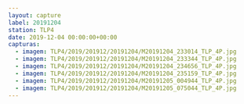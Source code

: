 ```yaml
---
layout: capture
label: 20191204
station: TLP4
date: 2019-12-04 00:00:00+00:00
capturas:
  - imagem: TLP4/2019/201912/20191204/M20191204_233014_TLP_4P.jpg
  - imagem: TLP4/2019/201912/20191204/M20191204_233344_TLP_4P.jpg
  - imagem: TLP4/2019/201912/20191204/M20191204_234656_TLP_4P.jpg
  - imagem: TLP4/2019/201912/20191204/M20191204_235159_TLP_4P.jpg
  - imagem: TLP4/2019/201912/20191204/M20191205_004944_TLP_4P.jpg
  - imagem: TLP4/2019/201912/20191204/M20191205_075044_TLP_4P.jpg
---
```

